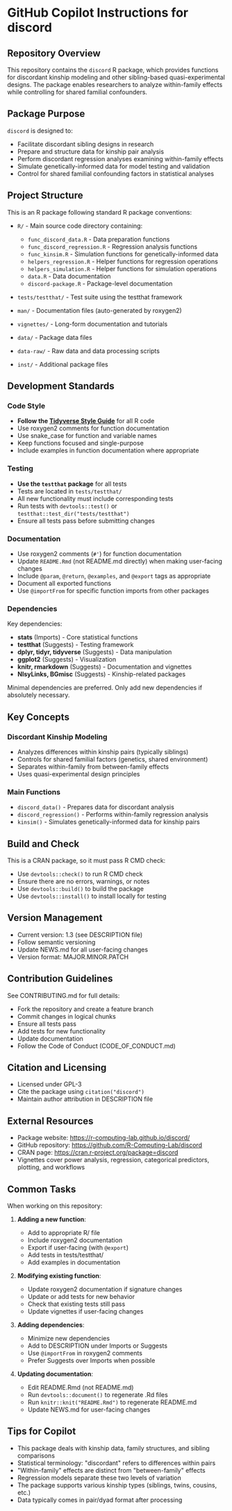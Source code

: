 # GitHub Copilot Instructions for discord

## Repository Overview

This repository contains the `discord` R package, which provides functions for discordant kinship modeling and other sibling-based quasi-experimental designs. The package enables researchers to analyze within-family effects while controlling for shared familial confounders.

## Package Purpose

`discord` is designed to:
- Facilitate discordant sibling designs in research
- Prepare and structure data for kinship pair analysis
- Perform discordant regression analyses examining within-family effects
- Simulate genetically-informed data for model testing and validation
- Control for shared familial confounding factors in statistical analyses

## Project Structure

This is an R package following standard R package conventions:

- `R/` - Main source code directory containing:
  - `func_discord_data.R` - Data preparation functions
  - `func_discord_regression.R` - Regression analysis functions
  - `func_kinsim.R` - Simulation functions for genetically-informed data
  - `helpers_regression.R` - Helper functions for regression operations
  - `helpers_simulation.R` - Helper functions for simulation operations
  - `data.R` - Data documentation
  - `discord-package.R` - Package-level documentation

- `tests/testthat/` - Test suite using the testthat framework
- `man/` - Documentation files (auto-generated by roxygen2)
- `vignettes/` - Long-form documentation and tutorials
- `data/` - Package data files
- `data-raw/` - Raw data and data processing scripts
- `inst/` - Additional package files

## Development Standards

### Code Style
- **Follow the [Tidyverse Style Guide](https://style.tidyverse.org/)** for all R code
- Use roxygen2 comments for function documentation
- Use snake_case for function and variable names
- Keep functions focused and single-purpose
- Include examples in function documentation where appropriate

### Testing
- **Use the `testthat` package** for all tests
- Tests are located in `tests/testthat/`
- All new functionality must include corresponding tests
- Run tests with `devtools::test()` or `testthat::test_dir("tests/testthat")`
- Ensure all tests pass before submitting changes

### Documentation
- Use roxygen2 comments (`#'`) for function documentation
- Update `README.Rmd` (not README.md directly) when making user-facing changes
- Include `@param`, `@return`, `@examples`, and `@export` tags as appropriate
- Document all exported functions
- Use `@importFrom` for specific function imports from other packages

### Dependencies
Key dependencies:
- **stats** (Imports) - Core statistical functions
- **testthat** (Suggests) - Testing framework
- **dplyr, tidyr, tidyverse** (Suggests) - Data manipulation
- **ggplot2** (Suggests) - Visualization
- **knitr, rmarkdown** (Suggests) - Documentation and vignettes
- **NlsyLinks, BGmisc** (Suggests) - Kinship-related packages

Minimal dependencies are preferred. Only add new dependencies if absolutely necessary.

## Key Concepts

### Discordant Kinship Modeling
- Analyzes differences within kinship pairs (typically siblings)
- Controls for shared familial factors (genetics, shared environment)
- Separates within-family from between-family effects
- Uses quasi-experimental design principles

### Main Functions
- `discord_data()` - Prepares data for discordant analysis
- `discord_regression()` - Performs within-family regression analysis
- `kinsim()` - Simulates genetically-informed data for kinship pairs

## Build and Check

This is a CRAN package, so it must pass R CMD check:
- Use `devtools::check()` to run R CMD check
- Ensure there are no errors, warnings, or notes
- Use `devtools::build()` to build the package
- Use `devtools::install()` to install locally for testing

## Version Management

- Current version: 1.3 (see DESCRIPTION file)
- Follow semantic versioning
- Update NEWS.md for all user-facing changes
- Version format: MAJOR.MINOR.PATCH

## Contribution Guidelines

See CONTRIBUTING.md for full details:
- Fork the repository and create a feature branch
- Commit changes in logical chunks
- Ensure all tests pass
- Add tests for new functionality
- Update documentation
- Follow the Code of Conduct (CODE_OF_CONDUCT.md)

## Citation and Licensing

- Licensed under GPL-3
- Cite the package using `citation("discord")`
- Maintain author attribution in DESCRIPTION file

## External Resources

- Package website: https://r-computing-lab.github.io/discord/
- GitHub repository: https://github.com/R-Computing-Lab/discord
- CRAN page: https://cran.r-project.org/package=discord
- Vignettes cover power analysis, regression, categorical predictors, plotting, and workflows

## Common Tasks

When working on this repository:

1. **Adding a new function**: 
   - Add to appropriate R/ file
   - Include roxygen2 documentation
   - Export if user-facing (with `@export`)
   - Add tests in tests/testthat/
   - Add examples in documentation

2. **Modifying existing function**:
   - Update roxygen2 documentation if signature changes
   - Update or add tests for new behavior
   - Check that existing tests still pass
   - Update vignettes if user-facing changes

3. **Adding dependencies**:
   - Minimize new dependencies
   - Add to DESCRIPTION under Imports or Suggests
   - Use `@importFrom` in roxygen2 comments
   - Prefer Suggests over Imports when possible

4. **Updating documentation**:
   - Edit README.Rmd (not README.md)
   - Run `devtools::document()` to regenerate .Rd files
   - Run `knitr::knit("README.Rmd")` to regenerate README.md
   - Update NEWS.md for user-facing changes

## Tips for Copilot

- This package deals with kinship data, family structures, and sibling comparisons
- Statistical terminology: "discordant" refers to differences within pairs
- "Within-family" effects are distinct from "between-family" effects
- Regression models separate these two levels of variation
- The package supports various kinship types (siblings, twins, cousins, etc.)
- Data typically comes in pair/dyad format after processing
